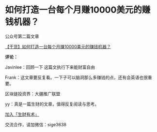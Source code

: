 # 如何打造一台每个月赚10000美元的赚钱机器？

公众号第二篇文章

[【干货】如何打造一台每个月赚10000美元的赚钱机器？](https://mp.weixin.qq.com/s/X0zyS3aEFTL7Jlvu2w291A)

**评论：**

Javinlee：回顾一下 这篇文执行下来能财富自由

Frank：这文章要反复看。一下子可以脑洞那么多赚钱的点，还有会英语也很重要。

区块链投资界：大疆推广联盟

yy：真是一篇生财的文章，值得反复阅读与思考。

[加入「生财有术」](https://www.ilangcai.com/jiaru/)

交流合作，请加微信：sige3638

